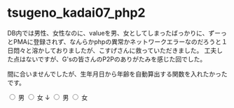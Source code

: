 # tsugeno_kadai07_php2

DB内では男性、女性なのに、valueを男、女としてしまったばっかりに、ずーっとPMAに登録されず、なんらかphpの異常かネットワークエラーなのだろうと１日悶々と溶かしておりましたが、こすげさんに救っていただきました。
工夫した点はないですが、G'sの皆さんのP2Pのありがたみを感じた回でした。

間に合いませんでしたが、生年月日から年齢を自動算出する関数を入れたかったです。

<input type="radio" id="male" name="sex" value="男">
                <label for="male">男</label>
                <input type="radio" id="female" name="sex" value="女">
                <label for="female">女</label>
↓
<input type="radio" id="male" name="sex" value="男性">
                <label for="male">男</label>
                <input type="radio" id="female" name="sex" value="女性">
                <label for="female">女</label>
